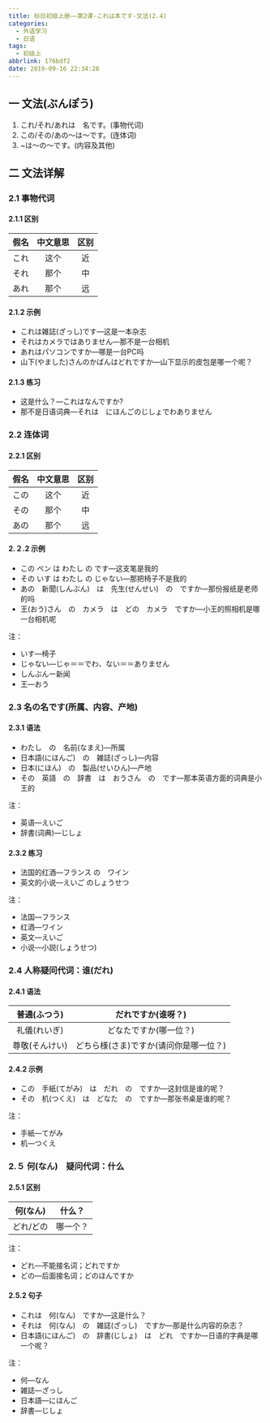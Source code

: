 ```yaml
---
title: 标日初级上册——第2课-これは本です-文法(2.4)
categories:
  - 外语学习
  - 日语
tags:
  - 初级上
abbrlink: 176bdf2
date: 2019-09-16 22:34:28
---
```


## 一 文法(ぶんぽう)
1. これ/それ/あれは　名です。(事物代词)
2. この/その/あの～は～です。(连体词)
3. ~は～の～です。(内容及其他)

<!--more-->

## 二 文法详解

### 2.1 事物代词
#### 2.1.1 区别
| 假名 | 中文意思 | 区别 |
| :--: | :------: | :--: |
| これ |   这个   |  近  |
| それ |   那个   |  中  |
| あれ |   那个   |  远  |

#### 2.1.2 示例

* これは雑誌(ざっし)です—这是一本杂志
* それはカメラではありません—那不是一台相机
* あれはパソコンですか—哪是一台PC吗
* 山下(やました)さんのかばんはどれですか—山下显示的皮包是哪一个呢？

#### 2.1.3 练习

* 这是什么？—これはなんですか?
* 那不是日语词典—それは　にほんごのじしょでわありません

### 2.2 连体词
#### 2.2.1 区别

| 假名 | 中文意思 | 区别 |
| :--: | :------: | :--: |
| この |   这个   |  近  |
| その |   那个   |  中  |
| あの |   那个   |  远  |

#### 2.２.2 示例

* この ペン は わたし の です—这支笔是我的
* その いす は わたし の じゃない—那把椅子不是我的
* あの　新聞(しんぶん)　は　先生(せんせい)　の　ですか—那份报纸是老师的吗
* 王(おう)さん　の　カメラ　は　どの　カメラ　ですか—小王的照相机是哪一台相机呢

注：

* いす—椅子
* じゃない—じゃ＝＝でわ、ない＝＝ありません
* しんぶんー新闻
* 王—おう


### 2.3  名の名です(所属、内容、产地)

#### 2.3.1 语法

* わたし　の　名前(なまえ)—所属
* 日本語(にほんご)　の　雑誌(ざっし)—内容
* 日本(にほん)　の　製品(せいひん)—产地
* その　英語　の　辞書　は　おうさん　の　です—那本英语方面的词典是小王的

注：

* 英语—えいご
* 辞書(词典)—じしょ

#### 2.3.2 练习

* 法国的红酒—フランス の　ワイン
* 英文的小说—えいご のしょうせつ

注：

* 法国—フランス
* 红酒—ワイン
* 英文—えいご
* 小说—小説(しょうせつ)

### 2.4  人称疑问代词：谁(だれ)
#### 2.4.1 语法

|  普通(ふつう)  |           だれですか(谁呀？)           |
| :------------: | :------------------------------------: |
|  礼儀(れいぎ)  |         どなたですか(哪一位？)         |
| 尊敬(そんけい) | どちら様(さま)ですか(请问你是哪一位？) |

#### 2.4.2  示例

* この　手紙(てがみ)　は　だれ　の　ですか—这封信是谁的呢？
* その　机(つくえ)　は　どなた　の　ですか—那张书桌是谁的呢？

注：

* 手紙—てがみ
* 机—つくえ

### 2.５  何(なん)　疑问代词：什么
#### 2.5.1 区别

| 何(なん)  |  什么？  |
| :-------: | :------: |
| どれ/どの | 哪一个？ |

注：

* どれ—不能接名词；どれですか
* どの—后面接名词；どのほんですか

#### 2.5.2 句子

* これは　何(なん)　ですか—这是什么？
* それは　何(なん)　の　雑誌(ざっし)　ですか—那是什么内容的杂志？
* 日本語(にほんご)　の　辞書(じしょ)　は　どれ　ですか—日语的字典是哪一个呢？

注：

* 何—なん
* 雑誌—ざっし
* 日本語—にほんご
* 辞書—じしょ